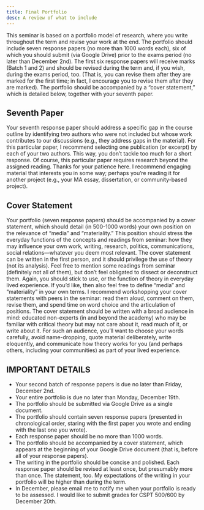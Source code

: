 ```yaml
---
title: Final Portfolio 
desc: A review of what to include
---
```


This seminar is based on a portfolio model of research, where you write throughout the term and revise your work at the end. The portfolio should include seven response papers (no more than 1000 words each), six of which you should submit (via Google Drive) prior to the exams period (no later than December 2nd). The first six response papers will receive marks (Batch 1 and 2) and should be revised during the term and, if you wish, during the exams period, too. (That is, you can revise them after they are marked for the first time; in fact, I encourage you to revise them after they are marked). The portfolio should be accompanied by a “cover statement,” which is detailed below, together with your seventh paper. 

## Seventh Paper
Your seventh response paper should address a specific gap in the course outline by identifying two authors who were not included but whose work contributes to our discussions (e.g., they address gaps in the material). For this particular paper, I recommend selecting one publication (or excerpt) by each of your two authors. This way, you don’t tackle too much for a short response. Of course, this particular paper requires research beyond the assigned reading. Thanks for your patience here. I recommend engaging material that interests you in some way; perhaps you’re reading it for another project (e.g., your MA essay, dissertation, or community-based project). 

## Cover Statement
Your portfolio (seven response papers) should be accompanied by a cover statement, which should detail (in 500-1000 words) your own position on the relevance of “media” and “materiality.” This position should stress the everyday functions of the concepts and readings from seminar: how they may influence your own work, writing, research, politics, communications, social relations—whatever you deem most relevant. The cover statement can be written in the first person, and it should privilege the use of theory (not its analysis). Feel free to mention some readings from seminar (definitely not all of them), but don’t feel obligated to dissect or deconstruct them. Again, you should stick to use, or the function of theory in everyday lived experience. If you’d like, then also feel free to define “media” and “materiality” in your own terms. I recommend workshopping your cover statements with peers in the seminar: read them aloud, comment on them, revise them, and spend time on word choice and the articulation of positions. The cover statement should be written with a broad audience in mind: educated non-experts (in and beyond the academy) who may be familiar with critical theory but may not care about it, read much of it, or write about it. For such an audience, you’ll want to choose your words carefully, avoid name-dropping, quote material deliberately, write eloquently, and communicate how theory works for you (and perhaps others, including your communities) as part of your lived experience. 

## IMPORTANT DETAILS 
* Your second batch of response papers is due no later than Friday, December 2nd.
* Your entire portfolio is due no later than Monday, December 19th. 
* The portfolio should be submitted via Google Drive as a single document.
* The portfolio should contain seven response papers (presented in chronological order, staring with the first paper you wrote and ending with the last one you wrote). 
* Each response paper should be no more than 1000 words.  
* The portfolio should be accompanied by a cover statement, which appears at the beginning of your Google Drive document (that is, before all of your response papers). 
* The writing in the portfolio should be concise and polished. Each response paper should be revised at least once, but presumably more than once. The statement, too. My expectations of the writing in your portfolio will be higher than during the term. 
* In December, please email me to notify me when your portfolio is ready to be assessed.  I would like to submit grades for CSPT 500/600 by December 20th.  
